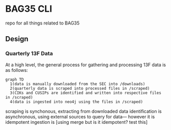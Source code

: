 # BAG35 CLI
repo for all things related to BAG35

## Design
### Quarterly 13F Data
At a high level, the general process for gathering and processing 13F data is as follows:
```mermaid
graph TD
  1(data is manually downloaded from the SEC into /downloads)
  2(quarterly data is scraped into processed files in /scraped)
  3(CIKs and CUSIPs are identified and written into respective files in /scraped)
  4(data is ingested into neo4j using the files in /scraped)
```

scraping is synchonous, extracting from downloaded data
identification is asynchronous, using external sources to query for data— however it is idempotent
ingestion is [using merge but is it idempotent? test this]


